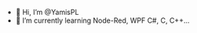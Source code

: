 - 👋 Hi, I’m @YamisPL
- 🌱 I’m currently learning Node-Red, WPF C#, C, C++...

<!---
YamisPL/YamisPL is a ✨ special ✨ repository because its `README.md` (this file) appears on your GitHub profile.
You can click the Preview link to take a look at your changes.
--->
